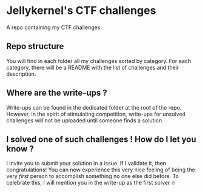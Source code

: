 # Jellykernel's CTF challenges

A repo containing my CTF challenges.

## Repo structure

You will find in each folder all my challenges sorted by category. For each category, there will be a README with the list of challenges and their description.

## Where are the write-ups ?

Write-ups can be found in the dedicated folder at the root of the repo. However, in the spirit of stimulating competition, write-ups for unsolved challenges will not be uploaded until someone finds a solution. 

## I solved one of such challenges ! How do I let you know ?

I invite you to submit your solution in a issue. If I validate it, then congratulations! You can now experience this very nice feeling of being the very *first* person to accomplish something no one else did before. To celebrate this, I will mention you in the write-up as the first solver :fire:
